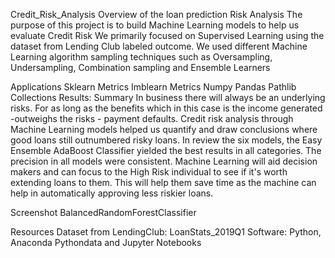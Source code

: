 Credit_Risk_Analysis
Overview of the loan prediction Risk Analysis
The purpose of this project is to build Machine Learning models to help us evaluate Credit Risk We primarily focused on Supervised Learning using the dataset from Lending Club labeled outcome. We used different Machine Learning algorithm sampling techniques such as Oversampling, Undersampling, Combination sampling and Ensemble Learners

Applications
Sklearn Metrics
Imblearn Metrics
Numpy
Pandas
Pathlib
Collections
Results:
Summary
In business there will always be an underlying risks. For as long as the benefits which in this case is the income generated -outweighs the risks - payment defaults. Credit risk analysis through Machine Learning models helped us quantify and draw conclusions where good loans still outnumbered risky loans. In review the six models, the Easy Ensemble AdaBoost Classifier yielded the best results in all categories. The precision in all models were consistent. Machine Learning will aid decision makers and can focus to the High Risk individual to see if it's worth extending loans to them. This will help them save time as the machine can help in automatically approving less riskier loans.

Screenshot
BalancedRandomForestClassifier

Resources
Dataset from LendingClub: LoanStats_2019Q1
Software: Python, Anaconda Pythondata and Jupyter Notebooks
